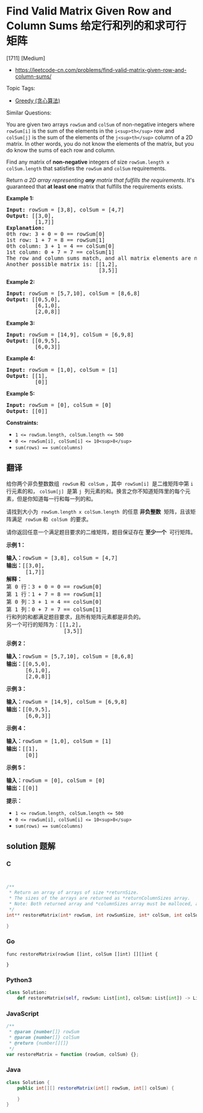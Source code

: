 # Find Valid Matrix Given Row and Column Sums 给定行和列的和求可行矩阵

[1711] [Medium]

- https://leetcode-cn.com/problems/find-valid-matrix-given-row-and-column-sums/

Topic Tags:

- [Greedy (贪心算法)](https://leetcode-cn.com/tag/greedy/)

Similar Questions:

You are given two arrays `rowSum` and `colSum` of non-negative integers where `rowSum[i]` is the sum of the elements in the `i<sup>th</sup>` row and `colSum[j]` is the sum of the elements of the `j<sup>th</sup>` column of a 2D matrix. In other words, you do not know the elements of the matrix, but you do know the sums of each row and column.

Find any matrix of **non-negative** integers of size `rowSum.length x colSum.length` that satisfies the `rowSum` and `colSum` requirements.

Return _a 2D array representing **any** matrix that fulfills the requirements_. It's guaranteed that **at least one** matrix that fulfills the requirements exists.

**Example 1:**

<pre><strong>Input:</strong> rowSum = [3,8], colSum = [4,7]
<strong>Output:</strong> [[3,0],
         [1,7]]
<strong>Explanation:</strong>
0th row: 3 + 0 = 0 == rowSum[0]
1st row: 1 + 7 = 8 == rowSum[1]
0th column: 3 + 1 = 4 == colSum[0]
1st column: 0 + 7 = 7 == colSum[1]
The row and column sums match, and all matrix elements are non-negative.
Another possible matrix is: [[1,2],
                             [3,5]]
</pre>

**Example 2:**

<pre><strong>Input:</strong> rowSum = [5,7,10], colSum = [8,6,8]
<strong>Output:</strong> [[0,5,0],
         [6,1,0],
         [2,0,8]]
</pre>

**Example 3:**

<pre><strong>Input:</strong> rowSum = [14,9], colSum = [6,9,8]
<strong>Output:</strong> [[0,9,5],
         [6,0,3]]
</pre>

**Example 4:**

<pre><strong>Input:</strong> rowSum = [1,0], colSum = [1]
<strong>Output:</strong> [[1],
         [0]]
</pre>

**Example 5:**

<pre><strong>Input:</strong> rowSum = [0], colSum = [0]
<strong>Output:</strong> [[0]]
</pre>

**Constraints:**

- `1 <= rowSum.length, colSum.length <= 500`
- `0 <= rowSum[i], colSum[i] <= 10<sup>8</sup>`
- `sum(rows) == sum(columns)`

## 翻译

给你两个非负整数数组  `rowSum` 和  `colSum` ，其中  `rowSum[i]`  是二维矩阵中第 `i`  行元素的和， `colSum[j]`  是第 `j`  列元素的和。换言之你不知道矩阵里的每个元素，但是你知道每一行和每一列的和。

请找到大小为  `rowSum.length x colSum.length`  的任意 **非负整数**  矩阵，且该矩阵满足  `rowSum` 和  `colSum`  的要求。

请你返回任意一个满足题目要求的二维矩阵，题目保证存在 **至少一个**  可行矩阵。

**示例 1：**

<pre><strong>输入：</strong>rowSum = [3,8], colSum = [4,7]
<strong>输出：</strong>[[3,0],
      [1,7]]
<strong>解释：</strong>
第 0 行：3 + 0 = 0 == rowSum[0]
第 1 行：1 + 7 = 8 == rowSum[1]
第 0 列：3 + 1 = 4 == colSum[0]
第 1 列：0 + 7 = 7 == colSum[1]
行和列的和都满足题目要求，且所有矩阵元素都是非负的。
另一个可行的矩阵为：[[1,2],
                  [3,5]]
</pre>

**示例 2：**

<pre><strong>输入：</strong>rowSum = [5,7,10], colSum = [8,6,8]
<strong>输出：</strong>[[0,5,0],
      [6,1,0],
      [2,0,8]]
</pre>

**示例 3：**

<pre><strong>输入：</strong>rowSum = [14,9], colSum = [6,9,8]
<strong>输出：</strong>[[0,9,5],
      [6,0,3]]
</pre>

**示例 4：**

<pre><strong>输入：</strong>rowSum = [1,0], colSum = [1]
<strong>输出：</strong>[[1],
      [0]]
</pre>

**示例 5：**

<pre><strong>输入：</strong>rowSum = [0], colSum = [0]
<strong>输出：</strong>[[0]]
</pre>

**提示：**

- `1 <= rowSum.length, colSum.length <= 500`
- `0 <= rowSum[i], colSum[i] <= 10<sup>8</sup>`
- `sum(rows) == sum(columns)`

## solution 题解

### C

```c


/**
 * Return an array of arrays of size *returnSize.
 * The sizes of the arrays are returned as *returnColumnSizes array.
 * Note: Both returned array and *columnSizes array must be malloced, assume caller calls free().
 */
int** restoreMatrix(int* rowSum, int rowSumSize, int* colSum, int colSumSize, int* returnSize, int** returnColumnSizes){

}
```

### Go

```golang
func restoreMatrix(rowSum []int, colSum []int) [][]int {

}
```

### Python3

```python
class Solution:
    def restoreMatrix(self, rowSum: List[int], colSum: List[int]) -> List[List[int]]:
```

### JavaScript

```javascript
/**
 * @param {number[]} rowSum
 * @param {number[]} colSum
 * @return {number[][]}
 */
var restoreMatrix = function (rowSum, colSum) {};
```

### Java

```java
class Solution {
    public int[][] restoreMatrix(int[] rowSum, int[] colSum) {

    }
}
```
